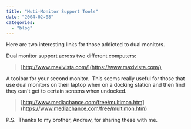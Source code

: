 ```yaml
---
title: "Muti-Monitor Support Tools"
date: "2004-02-08"
categories: 
  - "blog"
---
```


Here are two interesting links for those addicted to dual monitors.

Dual monitor support across two different computers:

> [http://www.maxivista.com/](https://www.maxivista.com/)

A toolbar for your second monitor.  This seems really useful for those that use dual monitors on their laptop when on a docking station and then find they can't get to certain screens when undocked.

> [http://www.mediachance.com/free/multimon.htm](https://www.mediachance.com/free/multimon.htm)

P.S.  Thanks to my brother, Andrew, for sharing these with me.
